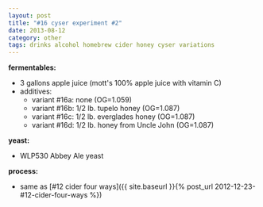 ```yaml
---
layout: post
title: "#16 cyser experiment #2"
date: 2013-08-12
category: other
tags: drinks alcohol homebrew cider honey cyser variations
---
```

**fermentables:**
* 3 gallons apple juice (mott's 100% apple juice with vitamin C)
* additives:
  * variant #16a: none (OG=1.059)
  * variant #16b: 1/2 lb. tupelo honey (OG=1.087)
  * variant #16c: 1/2 lb. everglades honey (OG=1.087)
  * variant #16d: 1/2 lb. honey from Uncle John (OG=1.087)

**yeast:**
* WLP530 Abbey Ale yeast

**process:**
* same as [#12 cider four ways]({{ site.baseurl }}{% post_url 2012-12-23-#12-cider-four-ways %})
